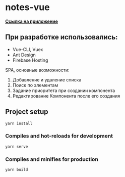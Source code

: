 # notes-vue  

**[Ссылка на приложение](notes-vue-alexsfv.firebaseapp.com)**

## При разработке использовались:
  - Vue-CLI, Vuex
  - Ant Design
  - Firebase Hosting

SPA, основные возможности:  

1. Добавление и удаление списка  
2. Поиск по элементам  
3. Задание приоритета при создании компонента  
4. Редактирование Компонента после его создания  


## Project setup  
```
yarn install
```

### Compiles and hot-reloads for development  
```
yarn serve
```

### Compiles and minifies for production  
```
yarn build
```
